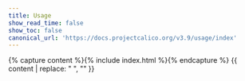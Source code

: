 ```yaml
---
title: Usage
show_read_time: false
show_toc: false
canonical_url: 'https://docs.projectcalico.org/v3.9/usage/index'
---
```

{% capture content %}{% include index.html %}{% endcapture %}
{{ content | replace: "    ", "" }}
